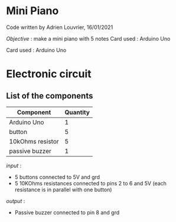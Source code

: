 # **Mini Piano**

Code written by Adrien Louvrier, 16/01/2021

*Objective* : make a mini piano with 5 notes Card used : Arduino Uno

Card used : Arduino Uno

# Electronic circuit

## **List of the components**

Component | Quantity 
----------|----------
Arduino Uno | 1
button | 5
10kOhms resistor | 5
passive buzzer | 1

*input* : 
- 5 buttons connected to 5V and grd
- 5 10KOhms resistances connected to pins 2 to 6 and 5V (each resistance is in parallel with one button)

*output* : 
- Passive buzzer connected to pin 8 and grd
